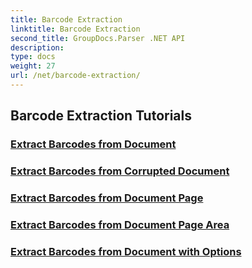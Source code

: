 ```yaml
---
title: Barcode Extraction
linktitle: Barcode Extraction
second_title: GroupDocs.Parser .NET API
description: 
type: docs
weight: 27
url: /net/barcode-extraction/
---
```


## Barcode Extraction Tutorials
### [Extract Barcodes from Document](./extract-barcodes-from-document/)
### [Extract Barcodes from Corrupted Document](./extract-barcodes-from-corrupted-document/)
### [Extract Barcodes from Document Page](./extract-barcodes-from-document-page/)
### [Extract Barcodes from Document Page Area](./extract-barcodes-from-document-page-area/)
### [Extract Barcodes from Document with Options](./extract-barcodes-from-document-with-options/)
